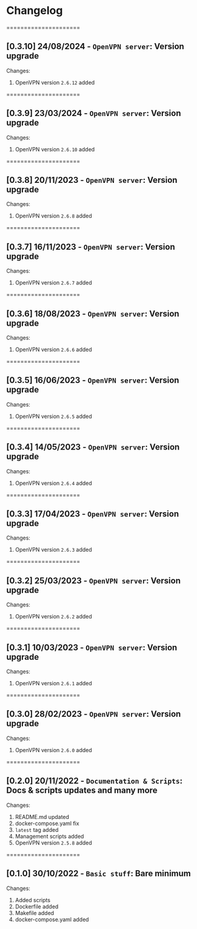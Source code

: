 
# Changelog

=====================
## [0.3.10] 24/08/2024 - `OpenVPN server`: Version upgrade

Changes:
1. OpenVPN version `2.6.12` added

=====================
## [0.3.9] 23/03/2024 - `OpenVPN server`: Version upgrade

Changes:
1. OpenVPN version `2.6.10` added

=====================
## [0.3.8] 20/11/2023 - `OpenVPN server`: Version upgrade

Changes:
1. OpenVPN version `2.6.8` added

=====================
## [0.3.7] 16/11/2023 - `OpenVPN server`: Version upgrade

Changes:
1. OpenVPN version `2.6.7` added

=====================
## [0.3.6] 18/08/2023 - `OpenVPN server`: Version upgrade

Changes:
1. OpenVPN version `2.6.6` added

=====================
## [0.3.5] 16/06/2023 - `OpenVPN server`: Version upgrade

Changes:
1. OpenVPN version `2.6.5` added

=====================
## [0.3.4] 14/05/2023 - `OpenVPN server`: Version upgrade

Changes:
1. OpenVPN version `2.6.4` added

=====================
## [0.3.3] 17/04/2023 - `OpenVPN server`: Version upgrade

Changes:
1. OpenVPN version `2.6.3` added

=====================
## [0.3.2] 25/03/2023 - `OpenVPN server`: Version upgrade

Changes:
1. OpenVPN version `2.6.2` added

=====================
## [0.3.1] 10/03/2023 - `OpenVPN server`: Version upgrade

Changes:
1. OpenVPN version `2.6.1` added

=====================
## [0.3.0] 28/02/2023 - `OpenVPN server`: Version upgrade

Changes:
1. OpenVPN version `2.6.0` added

=====================
## [0.2.0] 20/11/2022 - `Documentation & Scripts`: Docs & scripts updates and many more

Changes:
1. README.md updated
2. docker-compose.yaml fix
3. `latest` tag added
4. Management scripts added
5. OpenVPN version `2.5.8` added

=====================
## [0.1.0] 30/10/2022 - `Basic stuff`: Bare minimum

Changes:
1. Added scripts
2. Dockerfile added
3. Makefile added
4. docker-compose.yaml added